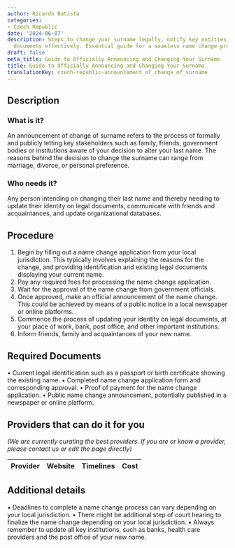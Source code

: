 ```yaml
---
author: Ricardo Batista
categories:
- Czech Republic
date: '2024-06-07'
description: Steps to change your surname legally, notify key entities, and update
  documents effectively. Essential guide for a seamless name change process.
draft: false
meta_title: Guide to Officially Announcing and Changing Your Surname
title: Guide to Officially Announcing and Changing Your Surname
translationKey: czech-republic-announcement_of_change_of_surname
---
```


## Description
### What is it?
An announcement of change of surname refers to the process of formally and publicly letting key stakeholders such as family, friends, government bodies or institutions aware of your decision to alter your last name. The reasons behind the decision to change the surname can range from marriage, divorce, or personal preference. 

### Who needs it?
Any person intending on changing their last name and thereby needing to update their identity on legal documents, communicate with friends and acquaintances, and update organizational databases.

## Procedure
1. Begin by filling out a name change application from your local jurisdiction. This typically involves explaining the reasons for the change, and providing identification and existing legal documents displaying your current name.
2. Pay any required fees for processing the name change application.
3. Wait for the approval of the name change from government officials.
4. Once approved, make an official announcement of the name change. This could be achieved by means of a public notice in a local newspaper or online platforms.
5. Commence the process of updating your identity on legal documents, at your place of work, bank, post office, and other important institutions.
6. Inform friends, family and acquaintances of your new name.

## Required Documents
• Current legal identification such as a passport or birth certificate showing the existing name.
• Completed name change application form and corresponding approval.
• Proof of payment for the name change application.
• Public name change announcement, potentially published in a newspaper or online platform.

## Providers that can do it for you

_(We are currently curating the best providers. If you are or know a provider, please contact us or edit the page directly)_

| Provider        |     Website     |     Timelines    |       Cost      |
| --------------- | --------------- |  :-------------: | :-------------: |

## Additional details
• Deadlines to complete a name change process can vary depending on your local jurisdiction.
• There might be additional step of court hearing to finalize the name change depending on your local jurisdiction.
• Always remember to update all key institutions, such as banks, health care providers and the post office of your new name.